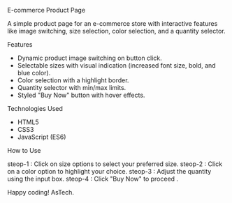E-commerce Product Page

A simple product page for an e-commerce store with interactive features like image switching, size selection, color selection, and a quantity selector.

Features

* Dynamic product image switching on button click.
* Selectable sizes with visual indication (increased font size, bold, and blue color).
* Color selection with a highlight border.
* Quantity selector with min/max limits.
* Styled "Buy Now" button with hover effects.

Technologies Used
* HTML5 
* CSS3 
* JavaScript (ES6)


How to Use

steop-1 : Click on size options to select your preferred size.
steop-2 : Click on a color option to highlight your choice.
steop-3 : Adjust the quantity using the input box.
steop-4 : Click "Buy Now" to proceed .

Happy coding!
AsTech.
